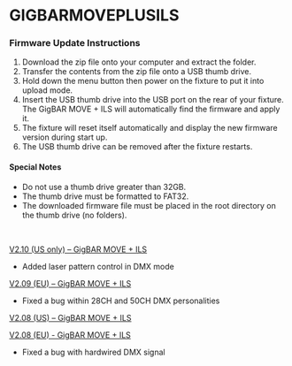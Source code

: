 # GIGBARMOVEPLUSILS

### Firmware Update Instructions
1. Download the zip file onto your computer and extract the folder.
2. Transfer the contents from the zip file onto a USB thumb drive.
3. Hold down the menu button then power on the fixture to put it into upload mode.
4. Insert the USB thumb drive into the USB port on the rear of your fixture. The GigBAR MOVE + ILS will automatically find the firmware and apply it.
5. The fixture will reset itself automatically and display the new firmware version during start up.
6. The USB thumb drive can be removed after the fixture restarts.

#### Special Notes
* Do not use a thumb drive greater than 32GB.
* The thumb drive must be formatted to FAT32.
* The downloaded firmware file must be placed in the root directory on the thumb drive (no folders).

&nbsp;  

[V2.10 (US only) – GigBAR MOVE + ILS](https://github.com/Chauvet-DJ/GIGBARMOVEPLUSILS/blob/b80351ca31ab2aa43d35acdce5cbdc57127a41f3/firmware/GigBarMove%20Pro%20V2.10(usa).zip)
-	Added laser pattern control in DMX mode
  
[V2.09 (EU) – GigBAR MOVE + ILS](https://github.com/Chauvet-DJ/GIGBARMOVEPLUSILS/blob/b80351ca31ab2aa43d35acdce5cbdc57127a41f3/firmware/GigBarMove%20Pro%20V2.09(eur).zip)
-	Fixed a bug within 28CH and 50CH DMX personalities
  
[V2.08 (US) – GigBAR MOVE + ILS](https://github.com/Chauvet-DJ/GIGBARMOVEPLUSILS/blob/b80351ca31ab2aa43d35acdce5cbdc57127a41f3/firmware/GigBarMove%20Pro%20V2.08(usa).zip)

[V2.08 (EU) - GigBAR MOVE + ILS](https://github.com/Chauvet-DJ/GIGBARMOVEPLUSILS/blob/b80351ca31ab2aa43d35acdce5cbdc57127a41f3/firmware/GigBarMove%20Pro%20V2.08(eur).zip)
-	Fixed a bug with hardwired DMX signal


